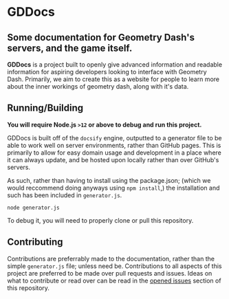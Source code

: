 # GDDocs
Some documentation for Geometry Dash's servers, and the game itself. 
---

**GDDocs** is a project built to openly give advanced information and readable information for aspiring developers looking to interface with Geometry Dash. Primarily, we aim to create this as a website for people to learn more about the inner workings of geometry dash, along with it's data.

## Running/Building
**You will require Node.js `>12` or above to debug and run this project.**

GDDocs is built off of the `docsify` engine, outputted to a generator file to be able to work well on server environments, rather than GitHub pages. This is primarily to allow for easy domain usage and development in a place where it can always update, and be hosted upon locally rather than over GitHub's servers.

As such, rather than having to install using the package.json; (which we would reccommend doing anyways using `npm install`,) the installation and such has been included in `generator.js`. 

```
node generator.js
```

To debug it, you will need to properly clone or pull this repository.

## Contributing

Contributions are preferrably made to the documentation, rather than the simple `generator.js` file; unless need be. Contributions to all aspects of this project are preferred to be made over pull requests and issues. Ideas on what to contribute or read over can be read in the [opened issues](https://github.com/gd-programming/gddocs/issues) section of this repository.
